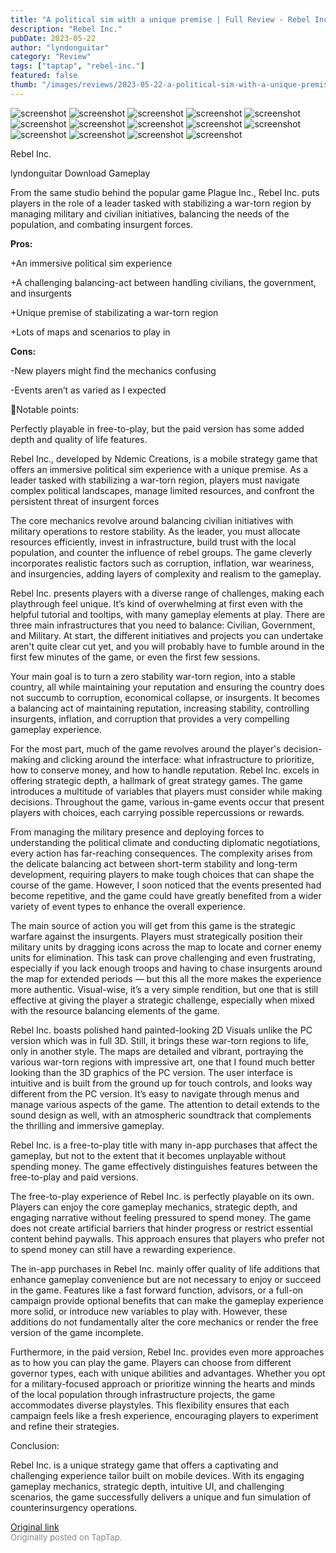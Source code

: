 ```yaml
---
title: "A political sim with a unique premise | Full Review - Rebel Inc."
description: "Rebel Inc."
pubDate: 2023-05-22
author: "lyndonguitar"
category: "Review"
tags: ["taptap", "rebel-inc."]
featured: false
thumb: "/images/reviews/2023-05-22-a-political-sim-with-a-unique-premise--full-review---rebel-inc-0.avif"
---
```


<div class="gallery">
  <img src="/images/reviews/2023-05-22-a-political-sim-with-a-unique-premise--full-review---rebel-inc-0.avif" alt="screenshot" />
  <img src="/images/reviews/2023-05-22-a-political-sim-with-a-unique-premise--full-review---rebel-inc-1.avif" alt="screenshot" />
  <img src="/images/reviews/2023-05-22-a-political-sim-with-a-unique-premise--full-review---rebel-inc-2.avif" alt="screenshot" />
  <img src="/images/reviews/2023-05-22-a-political-sim-with-a-unique-premise--full-review---rebel-inc-3.avif" alt="screenshot" />
  <img src="/images/reviews/2023-05-22-a-political-sim-with-a-unique-premise--full-review---rebel-inc-4.avif" alt="screenshot" />
  <img src="/images/reviews/2023-05-22-a-political-sim-with-a-unique-premise--full-review---rebel-inc-5.avif" alt="screenshot" />
  <img src="/images/reviews/2023-05-22-a-political-sim-with-a-unique-premise--full-review---rebel-inc-6.avif" alt="screenshot" />
  <img src="/images/reviews/2023-05-22-a-political-sim-with-a-unique-premise--full-review---rebel-inc-7.avif" alt="screenshot" />
  <img src="/images/reviews/2023-05-22-a-political-sim-with-a-unique-premise--full-review---rebel-inc-8.avif" alt="screenshot" />
  <img src="/images/reviews/2023-05-22-a-political-sim-with-a-unique-premise--full-review---rebel-inc-9.avif" alt="screenshot" />
  <img src="/images/reviews/2023-05-22-a-political-sim-with-a-unique-premise--full-review---rebel-inc-10.avif" alt="screenshot" />
  <img src="/images/reviews/2023-05-22-a-political-sim-with-a-unique-premise--full-review---rebel-inc-11.avif" alt="screenshot" />
  <img src="/images/reviews/2023-05-22-a-political-sim-with-a-unique-premise--full-review---rebel-inc-12.avif" alt="screenshot" />
  <img src="/images/reviews/2023-05-22-a-political-sim-with-a-unique-premise--full-review---rebel-inc-13.avif" alt="screenshot" />
</div>

Rebel Inc.

lyndonguitar
Download
Gameplay

From the same studio behind the popular game Plague Inc., Rebel Inc. puts players in the role of a leader tasked with stabilizing a war-torn region by managing military and civilian initiatives, balancing the needs of the population, and combating insurgent forces.


**Pros:**


+An immersive political sim experience

+A challenging balancing-act between handling civilians, the government, and insurgents

+Unique premise of stabilizating a war-torn region

+Lots of maps and scenarios to play in


**Cons:**


-New players might find the mechanics confusing

-Events aren’t as varied as I expected

📝Notable points:

Perfectly playable in free-to-play, but the paid version has some added depth and quality of life features.

Rebel Inc., developed by Ndemic Creations, is a mobile strategy game that offers an immersive political sim experience with a unique premise. As a leader tasked with stabilizing a war-torn region, players must navigate complex political landscapes, manage limited resources, and confront the persistent threat of insurgent forces

The core mechanics revolve around balancing civilian initiatives with military operations to restore stability. As the leader, you must allocate resources efficiently, invest in infrastructure, build trust with the local population, and counter the influence of rebel groups. The game cleverly incorporates realistic factors such as corruption, inflation, war weariness, and insurgencies, adding layers of complexity and realism to the gameplay.

Rebel Inc. presents players with a diverse range of challenges, making each playthrough feel unique. It’s kind of overwhelming at first even with the helpful tutorial and tooltips, with many gameplay elements at play. There are three main infrastructures that you need to balance: Civilian, Government, and Military. At start, the different initiatives and projects you can undertake aren't quite clear cut yet, and you will probably have to fumble around in the first few minutes of the game, or even the first few sessions.

Your main goal is to turn a zero stability war-torn region, into a stable country, all while maintaining your reputation and ensuring the country does not succumb to corruption, economical collapse, or insurgents. It becomes a balancing act of maintaining reputation, increasing stability, controlling insurgents, inflation, and corruption that provides a very compelling gameplay experience.

For the most part, much of the game revolves around the player's decision-making and clicking around the interface: what infrastructure to prioritize, how to conserve money, and how to handle reputation. Rebel Inc. excels in offering strategic depth, a hallmark of great strategy games. The game introduces a multitude of variables that players must consider while making decisions. Throughout the game, various in-game events occur that present players with choices, each carrying possible repercussions or rewards.

From managing the military presence and deploying forces to understanding the political climate and conducting diplomatic negotiations, every action has far-reaching consequences. The complexity arises from the delicate balancing act between short-term stability and long-term development, requiring players to make tough choices that can shape the course of the game. However, I soon noticed that the events presented had become repetitive, and the game could have greatly benefited from a wider variety of event types to enhance the overall experience.

The main source of action you will get from this game is the strategic warfare against the insurgents. Players must strategically position their military units by dragging icons across the map to locate and corner enemy units for elimination. This task can prove challenging and even frustrating, especially if you lack enough troops and having to chase insurgents around the map for extended periods — but this all the more makes the experience more authentic. Visual-wise, it’s a very simple rendition, but one that is still effective at giving the player a strategic challenge, especially when mixed with the resource balancing elements of the game.

Rebel Inc. boasts polished hand painted-looking 2D Visuals unlike the PC version which was in full 3D. Still, it brings these war-torn regions to life, only in another style. The maps are detailed and vibrant, portraying the various war-torn regions with impressive art, one that I found much better looking than the 3D graphics of the PC version. The user interface is intuitive and is built from the ground up for touch controls, and looks way different from the PC version. It’s easy to navigate through menus and manage various aspects of the game. The attention to detail extends to the sound design as well, with an atmospheric soundtrack that complements the thrilling and immersive gameplay.

Rebel Inc. is a free-to-play title with many in-app purchases that affect the gameplay, but not to the extent that it becomes unplayable without spending money. The game effectively distinguishes features between the free-to-play and paid versions.

The free-to-play experience of Rebel Inc. is perfectly playable on its own. Players can enjoy the core gameplay mechanics, strategic depth, and engaging narrative without feeling pressured to spend money. The game does not create artificial barriers that hinder progress or restrict essential content behind paywalls. This approach ensures that players who prefer not to spend money can still have a rewarding experience.

The in-app purchases in Rebel Inc. mainly offer quality of life additions that enhance gameplay convenience but are not necessary to enjoy or succeed in the game. Features like a fast forward function, advisors, or a full-on campaign provide optional benefits that can make the gameplay experience more solid, or introduce new variables to play with. However, these additions do not fundamentally alter the core mechanics or render the free version of the game incomplete.

Furthermore, in the paid version, Rebel Inc. provides even more approaches as to how you can play the game. Players can choose from different governor types, each with unique abilities and advantages. Whether you opt for a military-focused approach or prioritize winning the hearts and minds of the local population through infrastructure projects, the game accommodates diverse playstyles. This flexibility ensures that each campaign feels like a fresh experience, encouraging players to experiment and refine their strategies.

Conclusion:

Rebel Inc. is a unique strategy game that offers a captivating and challenging experience tailor built on mobile devices. With its engaging gameplay mechanics, strategic depth, intuitive UI, and challenging scenarios, the game successfully delivers a unique and fun simulation of counterinsurgency operations.

[Original link](https://www.taptap.io/post/5548475)<br><span style="font-size: 0.95em; color: #888;">Originally posted on TapTap.</span>
